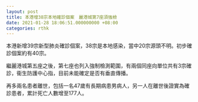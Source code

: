 ```yaml
---
layout: post
title: 本港增38宗本地確診個案　麗港城第7座須強檢
date: 2021-01-28 18:06:51.000000000 +08:00
categories: rthk
---
```


本港新增39宗新型肺炎確診個案，38宗是本地感染，當中20宗源頭不明。初步確診個案約有40宗。

繼麗港城第五座之後，第七座也列入強制檢測範圍，有兩個同座向單位共有3宗確診，衞生防護中心指，目前未能確定是否有垂直傳播。

再多兩名患者離世，包括一名47歲有長期病患男病人，另一人在離世後證實為確診患者，累計死亡人數增至177人。
